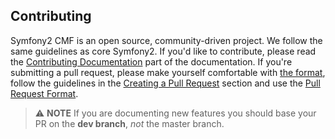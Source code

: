 Contributing
------------

Symfony2 CMF is an open source, community-driven project. We follow the same
guidelines as core Symfony2. If you'd like to contribute, please read the
[Contributing Documentation][1] part of the documentation. If you're submitting a pull
request, please make yourself comfortable with [the format][2], follow the
guidelines in the [Creating a Pull Request][3] section and use the [Pull Request
Format][4].

> :warning: **NOTE**
> If you are documenting new features you should base your PR on the
> **dev branch**, *not* the master branch.

 [1]: http://symfony.com/doc/current/contributing/documentation/index.html
 [2]: http://symfony.com/doc/current/contributing/documentation/format.html
 [3]: http://symfony.com/doc/current/contributing/documentation/overview.html#creating-a-pull-request
 [4]: http://symfony.com/doc/current/contributing/documentation/overview.html#pull-request-format

